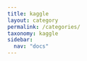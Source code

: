 ```yaml
---
title: kaggle
layout: category
permalink: /categories/
taxonomy: kaggle
sidebar:
  nav: "docs"
---
```

